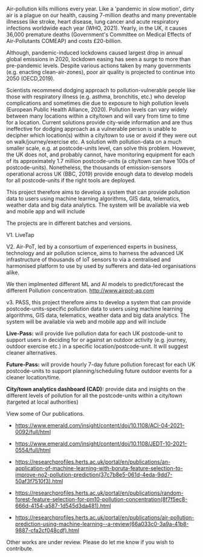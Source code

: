Air-pollution kills millions every year. Like a 'pandemic in slow motion', dirty air is a plague on our health, causing 7-million deaths and many preventable illnesses like stroke, heart disease, lung cancer and acute respiratory infections worldwide each year (WHO, 2021). Yearly, in the UK, it causes 36,000 premature deaths (Government's Committee on Medical Effects of Air-Pollutants COMEAP) and costs £20-billion.

Although, pandemic-induced lockdowns caused largest drop in annual global emissions in 2020, lockdown easing has seen a surge to more than pre-pandemic levels. Despite various actions taken by many governments (e.g. enacting clean-air-zones), poor air quality is projected to continue into 2050 (OECD,2019).

Scientists recommend dodging approach to pollution-vulnerable people like those with respiratory illness (e.g. asthma, bronchitis, etc.) who develop complications and sometimes die due to exposure to high pollution levels (European Public Health Alliance, 2020). Pollution levels can vary widely between many locations within a city/town and will vary from time to time for a location. Current solutions provide city-wide information and are thus ineffective for dodging approach as a vulnerable person is unable to decipher which location(s) within a city/town to use or avoid if they were out on walk/journey/exercise etc. A solution with pollution-data on a much smaller scale, e.g. at postcode-units level, can solve this problem. However, the UK does not, and probably cannot, have monitoring equipment for each of its approximately 1.7 million postcode-units (a city/town can have 100s of postcode-units). Nonetheless, the thousands of emission-sensors operational across UK (BBC, 2019) provide enough data to develop models for all postcode-units if the right tools are deployed.

This project therefore aims to develop a system that can provide pollution data to users using machine learning algorithms, GIS data, telematics, weather data and big data analytics. The system will be available via web and mobile app and will include

The projects are in different batches and versions.

V1. LiveTap

V2. Air-PoT, led by a consortium of experienced experts in business, technology and air pollution science, aims to harness the advanced UK infrastructure of thousands of IoT sensors to via a centralised and harmonised platform to use by used by sufferers and data-led organisations alike.

We then implmented different ML and AI models to predict/forecast the different Pollution concentration.
http://www.airpot-aq.com

v3. PASS, this project therefore aims to develop a system that can provide postcode-units-specific pollution data to users using machine learning algorithms, GIS data, telematics, weather data and big data analytics. The system will be available via web and mobile app and will include

**Live-Pass:** will provide live pollution data for each UK postcode-unit to support users in deciding for or against an outdoor activity (e.g. journey, outdoor exercise etc.) in a specific location/postcode-unit. It will suggest cleaner alternatives.

**Future-Pass:** will provide hourly 7-day future pollution forecast for each UK postcode-units to support planning/scheduling future outdoor events for a cleaner location/time.

**City/town analytics dashboard (CAD):** provide data and insights on the different levels of pollution for all the postcode-units within a city/town (targeted at local authorities)

View some of Our publications.

- https://www.emerald.com/insight/content/doi/10.1108/ACI-04-2021-0092/full/html


- https://www.emerald.com/insight/content/doi/10.1108/JEDT-10-2021-0554/full/html

- https://researchprofiles.herts.ac.uk/portal/en/publications/an-application-of-machine-learning-with-boruta-feature-selection-to-improve-no2-pollution-prediction(37c7b8e5-061d-4eda-9dd7-50af3f7510f3).html

- https://researchprofiles.herts.ac.uk/portal/en/publications/random-forest-feature-selection-for-pm10-pollution-concentration(8f7f5ec8-666d-4154-a587-1d545d3da481).html

- https://researchprofiles.herts.ac.uk/portal/en/publications/air-pollution-prediction-using-machine-learning--a-review(66a033c0-3a9a-41b8-9887-cfa2cf048cdf).html


Other works are under review.
Please do let me know if you wish to contribute.

